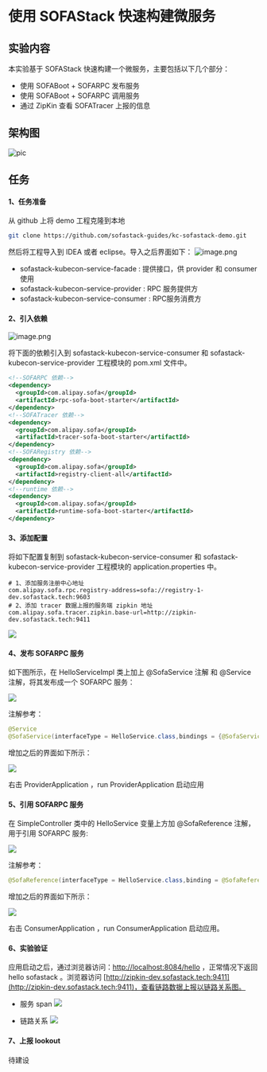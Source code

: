 # 使用 SOFAStack 快速构建微服务


## 实验内容

本实验基于 SOFAStack 快速构建一个微服务，主要包括以下几个部分：

* 使用 SOFABoot + SOFARPC 发布服务
* 使用 SOFABoot + SOFARPC 调用服务
* 通过 ZipKin 查看 SOFATracer 上报的信息

## 架构图
![pic](https://gw.alipayobjects.com/mdn/rms_1a1552/afts/img/A*WtRuRr4fzxIAAAAAAAAAAABkARQnAQ)

## 任务

#### 1、任务准备

从  github 上将 demo 工程克隆到本地
```bash
git clone https://github.com/sofastack-guides/kc-sofastack-demo.git
```

然后将工程导入到 IDEA 或者 eclipse。导入之后界面如下：
![image.png](https://gw.alipayobjects.com/mdn/rms_1a1552/afts/img/A*znWeR7-3MTMAAAAAAAAAAABkARQnAQ)

* sofastack-kubecon-service-facade : 提供接口，供 provider 和 consumer 使用
* sofastack-kubecon-service-provider : RPC 服务提供方
* sofastack-kubecon-service-consumer : RPC服务消费方

#### 2、引入依赖

![image.png](https://gw.alipayobjects.com/mdn/rms_1a1552/afts/img/A*M_ddTJ6KO4wAAAAAAAAAAABkARQnAQ)

将下面的依赖引入到 sofastack-kubecon-service-consumer 和 sofastack-kubecon-service-provider 工程模块的 pom.xml 文件中。
```xml
<!--SOFARPC 依赖-->
<dependency>
  <groupId>com.alipay.sofa</groupId>
  <artifactId>rpc-sofa-boot-starter</artifactId>
</dependency>
<!--SOFATracer 依赖-->
<dependency>
  <groupId>com.alipay.sofa</groupId>
  <artifactId>tracer-sofa-boot-starter</artifactId>
</dependency>
<!--SOFARegistry 依赖-->
<dependency>
  <groupId>com.alipay.sofa</groupId>
  <artifactId>registry-client-all</artifactId>
</dependency>
<!--runtime 依赖-->
<dependency>
  <groupId>com.alipay.sofa</groupId>
  <artifactId>runtime-sofa-boot-starter</artifactId>
</dependency>
```
#### 3、添加配置

将如下配置复制到  sofastack-kubecon-service-consumer 和 sofastack-kubecon-service-provider 工程模块的 application.properties 中。
```properties
# 1、添加服务注册中心地址
com.alipay.sofa.rpc.registry-address=sofa://registry-1-dev.sofastack.tech:9603
# 2、添加 tracer 数据上报的服务端 zipkin 地址
com.alipay.sofa.tracer.zipkin.base-url=http://zipkin-dev.sofastack.tech:9411
```
![](https://gw.alipayobjects.com/mdn/rms_1a1552/afts/img/A*QufcS5IxRMUAAAAAAAAAAABkARQnAQ)

#### 4、发布 SOFARPC 服务

如下图所示，在 HelloServiceImpl 类上加上 @SofaService 注解 和 @Service 注解，将其发布成一个 SOFARPC 服务：

![](https://gw.alipayobjects.com/mdn/rms_1a1552/afts/img/A*Dk-BS5hvL2UAAAAAAAAAAABkARQnAQ)

注解参考：

```java
@Service
@SofaService(interfaceType = HelloService.class,bindings = {@SofaServiceBinding(bindingType = "bolt")})
```

增加之后的界面如下所示：

![](https://gw.alipayobjects.com/mdn/rms_1a1552/afts/img/A*Pu-JRY5UlO0AAAAAAAAAAABkARQnAQ)

右击 ProviderApplication ，run ProviderApplication 启动应用

#### 5、引用 SOFARPC 服务

在 SimpleController 类中的 HelloService 变量上方加 @SofaReference 注解，用于引用 SOFARPC 服务:

![](https://gw.alipayobjects.com/mdn/rms_1a1552/afts/img/A*nu2qTJCYCMAAAAAAAAAAAABkARQnAQ)

注解参考：

```java
@SofaReference(interfaceType = HelloService.class,binding = @SofaReferenceBinding(bindingType = "bolt"))
```

增加之后的界面如下所示：

![](https://gw.alipayobjects.com/mdn/rms_1a1552/afts/img/A*ZoAYRa4k228AAAAAAAAAAABkARQnAQ)

右击 ConsumerApplication ，run ConsumerApplication 启动应用。

#### 6、实验验证

应用启动之后，通过浏览器访问：[http://localhost:8084/hello](http://localhost:8084/hello) ，正常情况下返回 hello sofastack 。浏览器访问 [http://zipkin-dev.sofastack.tech:9411](http://zipkin-dev.sofastack.tech:9411)，查看链路数据上报以链路关系图。

* 服务 span
![](https://gw.alipayobjects.com/mdn/rms_1a1552/afts/img/A*V6M2RKbBZHEAAAAAAAAAAABkARQnAQ)

* 链路关系
![](https://gw.alipayobjects.com/mdn/rms_1a1552/afts/img/A*ve2lQKjvuPYAAAAAAAAAAABkARQnAQ)

#### 7、上报 lookout
待建设